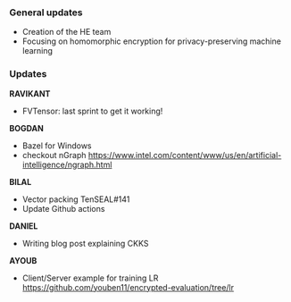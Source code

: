 ### General updates

- Creation of the HE team
- Focusing on homomorphic encryption for privacy-preserving machine learning


### Updates

**RAVIKANT**
- FVTensor: last sprint to get it working!

**BOGDAN**
- Bazel for Windows
- checkout nGraph https://www.intel.com/content/www/us/en/artificial-intelligence/ngraph.html

**BILAL**
- Vector packing TenSEAL#141
- Update Github actions

**DANIEL**
- Writing blog post explaining CKKS

**AYOUB**
- Client/Server example for training LR https://github.com/youben11/encrypted-evaluation/tree/lr
